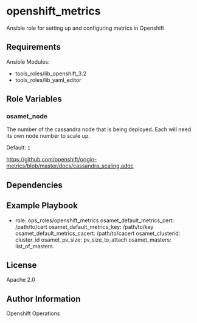 openshift_metrics
=========

Ansible role for setting up and configuring metrics in Openshift

Requirements
------------

Ansible Modules:

- tools_roles/lib_openshift_3.2
- tools_roles/lib_yaml_editor


Role Variables
--------------

### osamet_node

The number of the cassandra node that is being deployed. Each will need its own
node number to scale up.

Default: `1`

https://github.com/openshift/origin-metrics/blob/master/docs/cassandra_scaling.adoc

Dependencies
------------


Example Playbook
----------------
  - role: ops_roles/openshift_metrics
    osamet_default_metrics_cert: /path/to/cert
    osamet_default_metrics_key:  /path/to/key
    osamet_default_metrics_cacert: /path/to/cacert
    osamet_clusterid: cluster_id
    osamet_pv_size: pv_size_to_attach
    osamet_masters: list_of_masters

License
-------

Apache 2.0

Author Information
------------------

Openshift Operations
